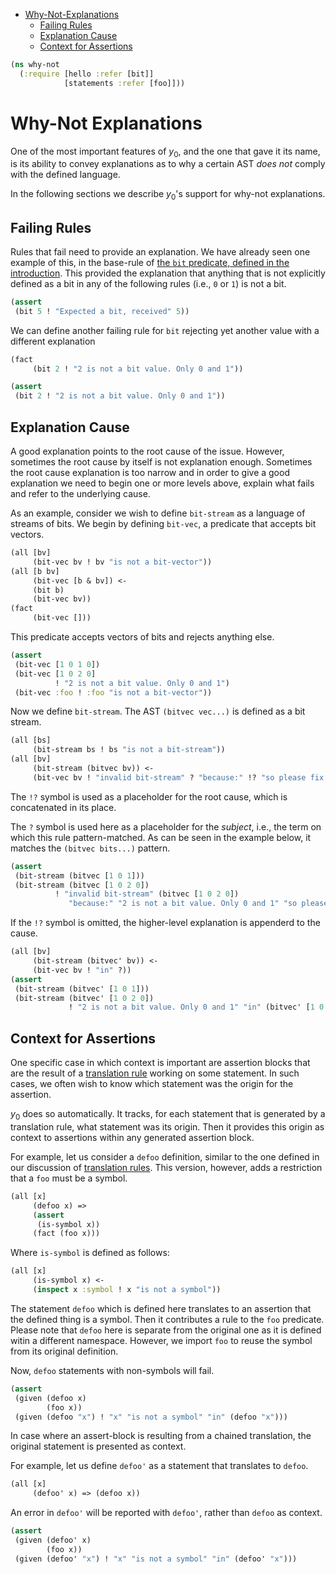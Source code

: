 * [Why-Not-Explanations](#why-not-explanations)
  * [Failing Rules](#failing-rules)
  * [Explanation Cause](#explanation-cause)
  * [Context for Assertions](#context-for-assertions)
```clojure
(ns why-not
  (:require [hello :refer [bit]]
            [statements :refer [foo]]))

```
# Why-Not Explanations

One of the most important features of $y_0$, and the one that gave it its
name, is its ability to convey explanations as to why a certain AST _does
not_ comply with the defined language.

In the following sections we describe $y_0$'s support for why-not
explanations.

## Failing Rules

Rules that fail need to provide an explanation. We have already seen one
example of this, in the base-rule of
[the `bit` predicate, defined in the introduction](hello.md#predicates).
This provided the explanation that anything that is not explicitly defined
as a bit in any of the following rules (i.e., `0` or `1`) is not a bit.
```clojure
(assert
 (bit 5 ! "Expected a bit, received" 5))

```
We can define another failing rule for `bit` rejecting yet another value
with a different explanation
```clojure
(fact
     (bit 2 ! "2 is not a bit value. Only 0 and 1"))

(assert
 (bit 2 ! "2 is not a bit value. Only 0 and 1"))

```
## Explanation Cause

A good explanation points to the root cause of the issue. However, sometimes
the root cause by itself is not explanation enough. Sometimes the root cause
explanation is too narrow and in order to give a good explanation we need to
begin one or more levels above, explain what fails and refer to the
underlying cause.

As an example, consider we wish to define `bit-stream` as a language of
streams of bits. We begin by defining `bit-vec`, a predicate that accepts
bit vectors.
```clojure
(all [bv]
     (bit-vec bv ! bv "is not a bit-vector"))
(all [b bv]
     (bit-vec [b & bv]) <-
     (bit b)
     (bit-vec bv))
(fact
     (bit-vec []))

```
This predicate accepts vectors of bits and rejects anything else.
```clojure
(assert
 (bit-vec [1 0 1 0])
 (bit-vec [1 0 2 0]
          ! "2 is not a bit value. Only 0 and 1")
 (bit-vec :foo ! :foo "is not a bit-vector"))

```
Now we define `bit-stream`. The AST `(bitvec vec...)` is defined as a bit
stream.
```clojure
(all [bs]
     (bit-stream bs ! bs "is not a bit-stream"))
(all [bv]
     (bit-stream (bitvec bv)) <-
     (bit-vec bv ! "invalid bit-stream" ? "because:" !? "so please fix it"))

```
The `!?` symbol is used as a placeholder for the root cause, which is
concatenated in its place.

The `?` symbol is used here as a placeholder for the _subject_, i.e., the
term on which this rule pattern-matched. As can be seen in the example
below, it matches the `(bitvec bits...)` pattern.

```clojure
(assert
 (bit-stream (bitvec [1 0 1]))
 (bit-stream (bitvec [1 0 2 0])
          ! "invalid bit-stream" (bitvec [1 0 2 0])
             "because:" "2 is not a bit value. Only 0 and 1" "so please fix it"))

```
If the `!?` symbol is omitted, the higher-level explanation is appenderd to
the cause.
```clojure
(all [bv]
     (bit-stream (bitvec' bv)) <-
     (bit-vec bv ! "in" ?))
(assert
 (bit-stream (bitvec' [1 0 1]))
 (bit-stream (bitvec' [1 0 2 0])
             ! "2 is not a bit value. Only 0 and 1" "in" (bitvec' [1 0 2 0])))

```
## Context for Assertions

One specific case in which context is important are assertion blocks that
are the result of a [translation rule](statements.md#translation-rules)
working on some statement. In such cases, we often wish to know which
statement was the origin for the assertion.

$y_0$ does so automatically. It tracks, for each statement that is generated
by a translation rule, what statement was its origin. Then it provides this
origin as context to assertions within any generated assertion block.

For example, let us consider a `defoo` definition, similar to the one
defined in our discussion of
[translation rules](statements.md#translation-rules). This version, however,
adds a restriction that a `foo` must be a symbol.
```clojure
(all [x]
     (defoo x) =>
     (assert
      (is-symbol x))
     (fact (foo x)))

```
Where `is-symbol` is defined as follows:
```clojure
(all [x]
     (is-symbol x) <-
     (inspect x :symbol ! x "is not a symbol"))

```
The statement `defoo` which is defined here translates to an assertion that
the defined thing is a symbol. Then it contributes a rule to the `foo`
predicate. Please note that `defoo` here is separate from the original one
as it is defined witin a different namespace. However, we import `foo` to
reuse the symbol from its original definition.

Now, `defoo` statements with non-symbols will fail.
```clojure
(assert
 (given (defoo x)
        (foo x))
 (given (defoo "x") ! "x" "is not a symbol" "in" (defoo "x")))

```
In case where an assert-block is resulting from a chained translation, the
original statement is presented as context.

For example, let us define `defoo'` as a statement that translates to
`defoo`.
```clojure
(all [x]
     (defoo' x) => (defoo x))

```
An error in `defoo'` will be reported with `defoo'`, rather than `defoo` as
context.
```clojure
(assert
 (given (defoo' x)
        (foo x))
 (given (defoo' "x") ! "x" "is not a symbol" "in" (defoo' "x")))
```

